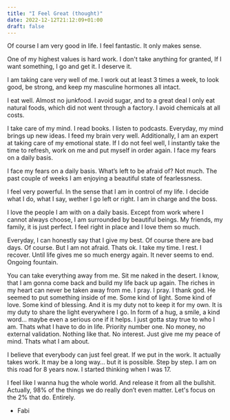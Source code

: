 ```yaml
---
title: "I Feel Great (thought)"
date: 2022-12-12T21:12:09+01:00
draft: false
---
```


Of course I am very good in life. I feel fantastic. It only makes sense. 

One of my highest values is hard work. I don't take anything for granted, If I want something, I go and get it. I deserve it. 

I am taking care very well of me. I work out at least 3 times a week, to look good, be strong, and keep my masculine hormones all intact. 

I eat well. Almost no junkfood. I avoid sugar, and to a great deal I only eat natural foods, which did not went through a factory. I avoid chemicals at all costs. 

I take care of my mind. I read books. I listen to podcasts. Everyday, my mind brings up new ideas. I feed my brain very well. Additionally, I am an expert at taking care of my emotional state. If I do not feel well, I instantly take the time to refresh, work on me and put myself in order again. I face my fears on a daily basis. 

I face my fears on a daily basis. What’s left to be afraid of? Not much. The past couple of weeks I am enjoying a beautiful state of fearlessness. 

I feel very powerful. In the sense that I am in control of my life. I decide what I do, what I say, wether I go left or right. I am in charge and the boss. 

I love the people I am with on a daily basis. Except from work where I cannot always choose, I am surrounded by beautiful beings. My friends, my family, it is just perfect. I feel right in place and I love them so much. 

Everyday, I can honestly say that I give my best. Of course there are bad days. Of course. But I am not afraid. Thats ok. I take my time. I rest. I recover. Until life gives me so much energy again. It never seems to end. Ongoing fountain. 

You can take everything away from me. Sit me naked in the desert. I know, that I am gonna come back and build my life back up again. The riches in my heart can never be taken away from me. I pray. I pray. I thank god. He seemed to put something inside of me. Some kind of light. Some kind of love. Some kind of blessing. And it is my duty not to keep it for my own. It is my duty to share the light everywhere I go. In form of a hug, a smile, a kind word… maybe even a serious one if it helps. I just gotta stay true to who I am. Thats what I have to do in life. Priority number one. 
No money, no external validation. Nothing like that. No interest. Just give me my peace of mind. Thats what I am about. 

I believe that everybody can just feel great. If we put in the work. It actually takes work. It may be a long way… but it is possible. Step by step. I am on this road for 8 years now. I started thinking when I was 17. 

I feel like I wanna hug the whole world. And release it from all the bullshit. Actually, 98% of the things we do really don’t even matter. Let's focus on the 2% that do. Entirely. 

- Fabi